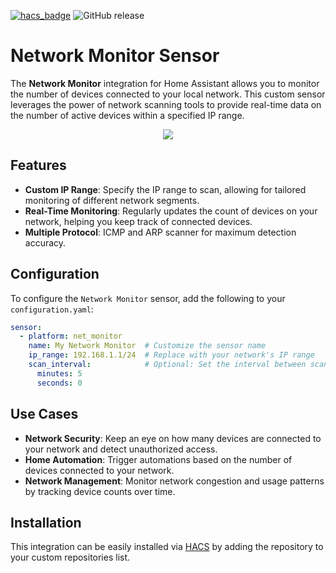 [![hacs_badge](https://img.shields.io/badge/HACS-Default-orange.svg)](https://github.com/custom-components/hacs) 
![GitHub release](https://img.shields.io/github/release/jjmonteiro/ha-net-monitor.svg)
# Network Monitor Sensor

The **Network Monitor** integration for Home Assistant allows you to monitor the number of devices connected to your local network. This custom sensor leverages the power of network scanning tools to provide real-time data on the number of active devices within a specified IP range.

<p align="center">
<img src="https://github.com/user-attachments/assets/fd8355b9-4d29-47b2-a57e-24fb0ae82cca">
</p>

## Features
- **Custom IP Range**: Specify the IP range to scan, allowing for tailored monitoring of different network segments.
- **Real-Time Monitoring**: Regularly updates the count of devices on your network, helping you keep track of connected devices.
- **Multiple Protocol**: ICMP and ARP scanner for maximum detection accuracy.

## Configuration
To configure the `Network Monitor` sensor, add the following to your `configuration.yaml`:

```yaml
sensor:
  - platform: net_monitor
    name: My Network Monitor  # Customize the sensor name
    ip_range: 192.168.1.1/24  # Replace with your network's IP range
    scan_interval:            # Optional: Set the interval between scans
      minutes: 5  
      seconds: 0
```

## Use Cases
- **Network Security**: Keep an eye on how many devices are connected to your network and detect unauthorized access.
- **Home Automation**: Trigger automations based on the number of devices connected to your network.
- **Network Management**: Monitor network congestion and usage patterns by tracking device counts over time.

## Installation
This integration can be easily installed via [HACS](https://hacs.xyz/) by adding the repository to your custom repositories list.
